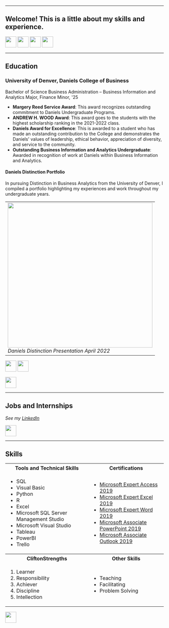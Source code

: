 <a name="top"></a>
<hr>

## Welcome! This is a little about my skills and experience.
[<img src="https://user-images.githubusercontent.com/91146906/162140860-bfb69654-5603-49bd-a7a1-a836ab1c772c.svg" height="35"/>](#education)
[<img src="https://user-images.githubusercontent.com/91146906/152290724-72946642-3e58-4ba3-b5b8-b687628526b1.svg" height="35"/>](#DanielsDistinction)
[<img src="https://user-images.githubusercontent.com/91146906/162140921-207cd392-cfe5-40e6-a84e-0a16e19e405a.svg" height="35"/>](#profExp)
[<img src="https://user-images.githubusercontent.com/91146906/162140965-cf707805-9abd-43f7-8314-4f96794c44dc.svg" height="35"/>](#skills)

<a name="education"></a>
<hr>

## Education
### University of Denver, Daniels College of Business
Bachelor of Science Business Administration – Business Information and Analytics Major, Finance Minor, '25

<ul>
  <li><b>Margery Reed Service Award</b>: This award recognizes outstanding commitment to Daniels Undergraduate Programs.</li>
  <li><b>ANDREW H. WOOD Award</b>: This award goes to the students with the highest scholarship ranking in the 2021-2022 class.</li>
  <li><b>Daniels Award for Excellence</b>: This is awarded to a student who has made an outstanding contribution to the College and demonstrates the Daniels' values of leadership, ethical behavior, appreciation of diversity, and service to the community.</li>
  <li><b>Outstanding Business Information and Analytics Undergraduate</b>: Awarded in recognition of work at Daniels within Business Information and Analytics.</li>
</ul>

<a name="DanielsDistinction"></a>
#### Daniels Distinction Portfolio
In pursuing Distinction in Business Analytics from the University of Denver, I compiled a portfolio highlighting my experiences and work throughout my undergraduate years. 

<table>
  <tr>
    <td>
      <img src="https://user-images.githubusercontent.com/91146906/163692219-efc3d673-751e-4734-8667-21a3aae17f44.jpg" height="460">
      <br><i>Daniels Distinction Presentation April 2022</i>
      </td>
  </tr>
</table>

[<img src="https://user-images.githubusercontent.com/91146906/152291436-225cf6f7-2fb4-4c9c-b6bd-96a5010d3db7.svg" height="35"/>](/DanielsDistinctionPortfolio/#top)
[<img src="https://user-images.githubusercontent.com/91146906/163692713-13e3fdac-bef7-47f0-85d3-6c98086204cf.svg" height="35"/>](https://www.youtube.com/watch?v=Wo9jiR-w170)

[<img src="https://user-images.githubusercontent.com/91146906/152072378-b0168a2d-e85c-47c6-a272-fcfb3f6a44ae.svg" height="35"/>](#top)

<a name="profExp"></a>
<hr>

## Jobs and Internships
<i>See my [LinkedIn]([https://www.linkedin.com/in/kathryn-depalma/])</i>

[<img src="https://user-images.githubusercontent.com/91146906/152072378-b0168a2d-e85c-47c6-a272-fcfb3f6a44ae.svg" height="35"/>](#top)

<a name="skills"></a>
<hr>

## Skills

<table>
  <tr>
    <th>Tools and Technical Skills</th>
    <th>Certifications</th>
  </tr>
  <tr>
    <td>
     <ul>
        <li>SQL</li>
        <li>Visual Basic</li>
        <li>Python</li>
        <li>R</li>
        <li>Excel</li>
        <li>Microsoft SQL Server Management Studio</li>
        <li>Microsoft Visual Studio</li>
        <li>Tableau</li>
       <li>PowerBI</li>
        <li>Trello</li>
      </ul>
    </td>
    <td>
     <ul>
        <li><a href = "https://www.credly.com/badges/e654fce3-19be-40b3-9347-228eea2ce3a1/public_url">Microsoft Expert Access 2019</a></li>
        <li><a href = "https://www.credly.com/badges/23f6c6da-fbcd-4a01-bedc-2f9ca4e5a540/public_url">Microsoft Expert Excel 2019</a></li>
        <li><a href = "https://www.credly.com/badges/ac1cb133-b395-4a61-a71c-8fd6ea908771/public_url">Microsoft Expert Word 2019</a></li>
        <li><a href = "https://www.credly.com/badges/e1f089c5-e148-4a30-9dc3-b6551e873dd8/public_url">Microsoft Associate PowerPoint 2019</a></li>
       <li><a href = "https://www.credly.com/badges/7204aaa1-f592-4582-bc1c-7444f5d49cba/public_url">Microsoft Associate Outlook 2019</a></li>
      </ul>
    </td>
  </tr>
  <tr>
    <th>CliftonStrengths</th>
    <th>Other Skills</th>
 </tr>
 <tr>
   <td>
     <ol>
        <li>Learner</li>
        <li>Responsibility</li>
        <li>Achiever</li>
        <li>Discipline</li>
        <li>Intellection</li>
     </ol>
   </td>
   <td>
     <ul>
        <li>Teaching</li>
        <li>Facilitating</li>
       <li>Problem Solving</li>
     </ul>
   </td>
 </tr>
</table>

[<img src="https://user-images.githubusercontent.com/91146906/152072378-b0168a2d-e85c-47c6-a272-fcfb3f6a44ae.svg" height="35"/>](#top)
